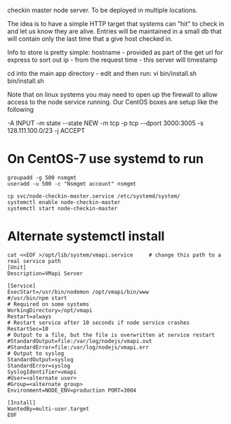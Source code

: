 checkin master node server.  To be deployed in multiple locations.

The idea is to have a simple HTTP target that systems can "hit" to check in and let us know
they are alive.  Entries will be maintained in a small db that will contain only the last 
time that a give host checked in.

Info to store is pretty simple:
  hostname - provided as part of the get url for express to sort out
  ip       - from the request
  time     - this server will timestamp

cd into the main app directory - edit and then run:
  vi bin/install.sh
  bin/install.sh
  

Note that on linux systems you may need to open up the firewall to allow access to 
the node service running.  Our CentOS boxes are setup like the following

-A INPUT -m state --state NEW -m tcp -p tcp --dport 3000:3005 -s 128.111.100.0/23 -j ACCEPT

# On CentOS-7 use systemd to run
```
groupadd -g 500 nsmgmt
useradd -u 500 -c "Nsmgmt account" nsmgmt

cp svc/node-checkin-master.service /etc/systemd/system/
systemctl enable node-checkin-master
systemctl start node-checkin-master
```

# Alternate systemctl install
```
cat <<EOF >/opt/lib/system/vmapi.service     # change this path to a real service path
[Unit]
Description=VMapi Server

[Service]
ExecStart=/usr/bin/nodemon /opt/vmapi/bin/www
#/usr/bin/npm start
# Required on some systems
WorkingDirectory=/opt/vmapi
Restart=always
# Restart service after 10 seconds if node service crashes
RestartSec=10
# Output to a file, but the file is overwritten at service restart
#StandardOutput=file:/var/log/nodejs/vmapi.out
#StandardError=file:/var/log/nodejs/vmapi.err
# Output to syslog
StandardOutput=syslog
StandardError=syslog
SyslogIdentifier=vmapi
#User=<alternate user>
#Group=<alternate group>
Environment=NODE_ENV=production PORT=3004

[Install]
WantedBy=multi-user.target
EOF
```
